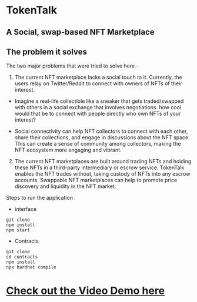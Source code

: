 # TokenTalk
## A Social, swap-based  NFT Marketplace

## The problem it solves

The two major problems that were tried to solve here -

1.  The current NFT marketplace lacks a social touch to it. Currently, the users relay on Twitter/Reddit to connect with owners of NFTs of their interest. 

- Imagine a real-life collectible like a sneaker that gets traded/swapped with others in a social exchange that involves negotiations. how cool would that be to connect with people directly who own NFTs of your interest?

- Social connectivity can help NFT collectors to connect with each other, share their collections, and engage in discussions about the NFT space. This can create a sense of community among collectors, making the NFT ecosystem more engaging and vibrant.

2. The current NFT marketplaces are built around trading NFTs and holding these NFTs in a third-party intermediary or escrow service.
TokenTalk enables the NFT trades without, taking custody of NFTs into any escrow accounts.
Swappable NFT marketplaces can help to promote price discovery and liquidity in the NFT market.


 Steps to run the application :

-  interface
 ```
 git clone
 npm install
 npm start
 ```
-  Contracts
```
git clone
cd contracts
npm install
npx hardhat compile
```

 # [Check out the Video Demo here](https://www.loom.com/share/50779520e24f44988f4d756e820bbe27)